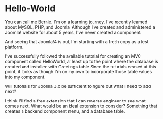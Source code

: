 # Hello-World

You can call me Bernie.  I'm on a learning journey.  I've recently learned about MySQL, PHP, and Joomla.  Although I've created and administered a Joomla! website for about 5 years, I've never created a component.</p>
<div>And seeing that Joomla!4 is out, I'm starting with a fresh copy as a test platform.</p></div>
I've successfully followed the available tutorial for creating an MVC component called HelloWorld, at least up to the point where the database is created and installed with <Bold>Greetings table</bold>
Since the tuturials ceased at this point, it looks as though I'm on my own to incorporate those table values into my component.  </p>
Will tutorials for Joomla 3.x be sufficient to figure out what I need to add next?</p>
I think I'll find a free extension that I can reverse engineer to see what comes next.  
What would be an ideal extension to consider?  Something that creates a backend component menu, and a database table.</p>
